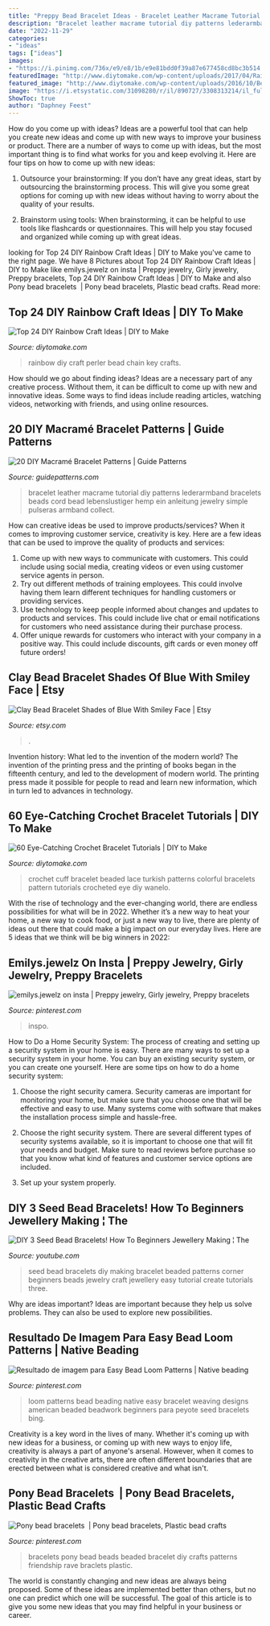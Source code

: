 ```yaml
---
title: "Preppy Bead Bracelet Ideas - Bracelet Leather Macrame Tutorial Diy Patterns Lederarmband Bracelets Beads Cord Bead Lebenslustiger Hemp Ein Anleitung Jewelry Simple Pulseras Armband Collect"
description: "Bracelet leather macrame tutorial diy patterns lederarmband bracelets beads cord bead lebenslustiger hemp ein anleitung jewelry simple pulseras armband collect"
date: "2022-11-29"
categories:
- "ideas"
tags: ["ideas"]
images:
- "https://i.pinimg.com/736x/e9/e8/1b/e9e81bdd0f39a87e677458cd8bc3b514.jpg"
featuredImage: "http://www.diytomake.com/wp-content/uploads/2017/04/Rainbow-Keychain.jpg"
featured_image: "http://www.diytomake.com/wp-content/uploads/2016/10/Beaded-Crochet-Cuff.jpg"
image: "https://i.etsystatic.com/31098280/r/il/890727/3308313214/il_fullxfull.3308313214_gap9.jpg"
ShowToc: true
author: "Daphney Feest"
---
```



How do you come up with ideas?
Ideas are a powerful tool that can help you create new ideas and come up with new ways to improve your business or product. There are a number of ways to come up with ideas, but the most important thing is to find what works for you and keep evolving it. Here are four tips on how to come up with new ideas:
1. Outsource your brainstorming: If you don’t have any great ideas, start by outsourcing the brainstorming process. This will give you some great options for coming up with new ideas without having to worry about the quality of your results.

2. Brainstorm using tools: When brainstorming, it can be helpful to use tools like flashcards or questionnaires. This will help you stay focused and organized while coming up with great ideas.


	

		
looking for Top 24 DIY Rainbow Craft Ideas | DIY to Make you've came to the right page. We have 8 Pictures about Top 24 DIY Rainbow Craft Ideas | DIY to Make like emilys.jewelz on insta | Preppy jewelry, Girly jewelry, Preppy bracelets, Top 24 DIY Rainbow Craft Ideas | DIY to Make and also Pony bead bracelets ️ | Pony bead bracelets, Plastic bead crafts. Read more:
		
    
## Top 24 DIY Rainbow Craft Ideas | DIY To Make

<img loading=lazy src="http://www.diytomake.com/wp-content/uploads/2017/04/Rainbow-Keychain.jpg" onerror="this.onerror=null;this.src='https://tse3.mm.bing.net/th?id=OIP.0_e-yvcOHWNR3MyL66T_dwHaLH&amp;pid=15.1';" alt="Top 24 DIY Rainbow Craft Ideas | DIY to Make">

_Source: diytomake.com_

>rainbow diy craft perler bead chain key crafts. 

	

How should we go about finding ideas?
Ideas are a necessary part of any creative process. Without them, it can be difficult to come up with new and innovative ideas. Some ways to find ideas include reading articles, watching videos, networking with friends, and using online resources.

    
## 20 DIY Macramé Bracelet Patterns | Guide Patterns

<img loading=lazy src="http://www.guidepatterns.com/wp-content/uploads/2015/01/Leather-Macrame-Bracelet.jpg" onerror="this.onerror=null;this.src='https://tse3.mm.bing.net/th?id=OIP.ggctPy2lYcPOqIQyfy0fpQAAAA&amp;pid=15.1';" alt="20 DIY Macramé Bracelet Patterns | Guide Patterns">

_Source: guidepatterns.com_

>bracelet leather macrame tutorial diy patterns lederarmband bracelets beads cord bead lebenslustiger hemp ein anleitung jewelry simple pulseras armband collect. 

	

How can creative ideas be used to improve products/services?
When it comes to improving customer service, creativity is key. Here are a few ideas that can be used to improve the quality of products and services: 
1. Come up with new ways to communicate with customers. This could include using social media, creating videos or even using customer service agents in person.
2. Try out different methods of training employees. This could involve having them learn different techniques for handling customers or providing services.
3. Use technology to keep people informed about changes and updates to products and services. This could include live chat or email notifications for customers who need assistance during their purchase process.
4. Offer unique rewards for customers who interact with your company in a positive way. This could include discounts, gift cards or even money off future orders!

    
## Clay Bead Bracelet Shades Of Blue With Smiley Face | Etsy

<img loading=lazy src="https://i.etsystatic.com/31098280/r/il/890727/3308313214/il_fullxfull.3308313214_gap9.jpg" onerror="this.onerror=null;this.src='https://tse4.mm.bing.net/th?id=OIP.iE0-CRk6ul1oBfQ7hCRsowHaJ4&amp;pid=15.1';" alt="Clay Bead Bracelet Shades of Blue With Smiley Face | Etsy">

_Source: etsy.com_

>. 

	

Invention history: What led to the invention of the modern world?
The invention of the printing press and the printing of books began in the fifteenth century, and led to the development of modern world. The printing press made it possible for people to read and learn new information, which in turn led to advances in technology.

    
## 60 Eye-Catching Crochet Bracelet Tutorials | DIY To Make

<img loading=lazy src="http://www.diytomake.com/wp-content/uploads/2016/10/Beaded-Crochet-Cuff.jpg" onerror="this.onerror=null;this.src='https://tse4.mm.bing.net/th?id=OIP.tJvZcyaFNg6KhhJbjp6HhAHaJ4&amp;pid=15.1';" alt="60 Eye-Catching Crochet Bracelet Tutorials | DIY to Make">

_Source: diytomake.com_

>crochet cuff bracelet beaded lace turkish patterns colorful bracelets pattern tutorials crocheted eye diy wanelo. 

	

With the rise of technology and the ever-changing world, there are endless possibilities for what will be in 2022. Whether it’s a new way to heat your home, a new way to cook food, or just a new way to live, there are plenty of ideas out there that could make a big impact on our everyday lives. Here are 5 ideas that we think will be big winners in 2022: 

    
## Emilys.jewelz On Insta | Preppy Jewelry, Girly Jewelry, Preppy Bracelets

<img loading=lazy src="https://i.pinimg.com/736x/14/f5/5a/14f55a0fd56d4e03001efa0b5a6d6bcd.jpg" onerror="this.onerror=null;this.src='https://tse4.mm.bing.net/th?id=OIP.Bjo8Y4lt_JgK7EN9bxR2dwHaJy&amp;pid=15.1';" alt="emilys.jewelz on insta | Preppy jewelry, Girly jewelry, Preppy bracelets">

_Source: pinterest.com_

>inspo. 

	

How to Do a Home Security System: The process of creating and setting up a security system in your home is easy.
There are many ways to set up a security system in your home. You can buy an existing security system, or you can create one yourself. Here are some tips on how to do a home security system:
1. Choose the right security camera. Security cameras are important for monitoring your home, but make sure that you choose one that will be effective and easy to use. Many systems come with software that makes the installation process simple and hassle-free.

2. Choose the right security system. There are several different types of security systems available, so it is important to choose one that will fit your needs and budget. Make sure to read reviews before purchase so that you know what kind of features and customer service options are included.

3. Set up your system properly.

    
## DIY 3 Seed Bead Bracelets! How To Beginners Jewellery Making ¦ The

<img loading=lazy src="https://i.ytimg.com/vi/wshQ3S1Zg8s/maxresdefault.jpg" onerror="this.onerror=null;this.src='https://tse3.mm.bing.net/th?id=OIP.dL5ph7gz40is_FTPbIBEDwHaEK&amp;pid=15.1';" alt="DIY 3 Seed Bead Bracelets! How To Beginners Jewellery Making ¦ The">

_Source: youtube.com_

>seed bead bracelets diy making bracelet beaded patterns corner beginners beads jewelry craft jewellery easy tutorial create tutorials three. 

	

Why are ideas important?
Ideas are important because they help us solve problems. They can also be used to explore new possibilities.

    
## Resultado De Imagem Para Easy Bead Loom Patterns | Native Beading

<img loading=lazy src="https://i.pinimg.com/736x/13/45/d9/1345d905c96fb473eceb363a3c9e1caa.jpg" onerror="this.onerror=null;this.src='https://tse3.mm.bing.net/th?id=OIP.g1hCt_pMNOkZGa3wZqxjmgAAAA&amp;pid=15.1';" alt="Resultado de imagem para Easy Bead Loom Patterns | Native beading">

_Source: pinterest.com_

>loom patterns bead beading native easy bracelet weaving designs american beaded beadwork beginners para peyote seed bracelets bing. 

	

Creativity is a key word in the lives of many. Whether it's coming up with new ideas for a business, or coming up with new ways to enjoy life, creativity is always a part of anyone's arsenal. However, when it comes to creativity in the creative arts, there are often different boundaries that are erected between what is considered creative and what isn't.

    
## Pony Bead Bracelets ️ | Pony Bead Bracelets, Plastic Bead Crafts

<img loading=lazy src="https://i.pinimg.com/736x/e9/e8/1b/e9e81bdd0f39a87e677458cd8bc3b514.jpg" onerror="this.onerror=null;this.src='https://tse4.mm.bing.net/th?id=OIP.3iX3AAJ4NpIxIN_vq7JnUAHaJ3&amp;pid=15.1';" alt="Pony bead bracelets ️ | Pony bead bracelets, Plastic bead crafts">

_Source: pinterest.com_

>bracelets pony bead beads beaded bracelet diy crafts patterns friendship rave braclets plastic. 

	

The world is constantly changing and new ideas are always being proposed. Some of these ideas are implemented better than others, but no one can predict which one will be successful. The goal of this article is to give you some new ideas that you may find helpful in your business or career.

